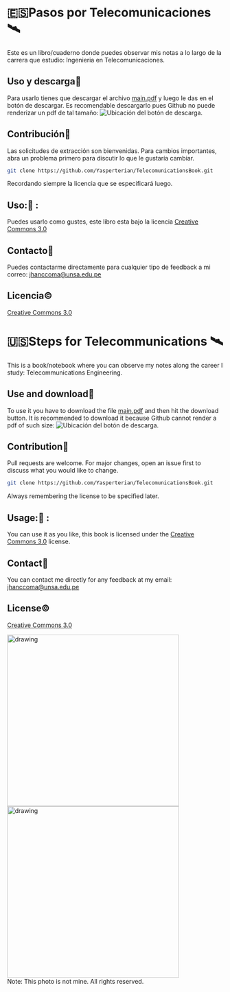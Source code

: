 # :es:Pasos por Telecomunicaciones:artificial_satellite:

Este es un libro/cuaderno donde puedes observar mis notas a lo largo de la carrera que estudio: Ingenieria en Telecomunicaciones.

## Uso y descarga:closed_book:	
Para usarlo tienes que descargar el archivo [main.pdf](https://github.com/Yasperterian/TelecomunicationsBook/blob/master/main.pdf) y luego le das en el botón de descargar. Es recomendable descargarlo pues Github no puede renderizar un pdf de tal tamaño:
![Ubicación del botón de descarga.](https://user-images.githubusercontent.com/71269653/165668601-ec0d9582-12ba-4913-a5b7-99926fad42e5.png)

## Contribución:handshake:	
Las solicitudes de extracción son bienvenidas. Para cambios importantes, abra un problema primero para discutir lo que le gustaría cambiar.
```bash
git clone https://github.com/Yasperterian/TelecomunicationsBook.git
```
Recordando siempre la licencia que se especificará luego.
## Uso::open_book:	:	
Puedes usarlo como gustes, este libro esta bajo la licencia [Creative Commons 3.0](https://creativecommons.org/licenses/by/3.0/)
## Contacto:email:	
Puedes contactarme directamente para cualquier tipo de feedback a mi correo: jhanccoma@unsa.edu.pe

## Licencia:copyright:	
[Creative Commons 3.0](https://creativecommons.org/licenses/by/3.0/)

# :us:Steps for Telecommunications :artificial_satellite:

This is a book/notebook where you can observe my notes along the career I study: Telecommunications Engineering.

## Use and download:closed_book:	
To use it you have to download the file [main.pdf](https://github.com/Yasperterian/TelecomunicationsBook/blob/master/main.pdf) and then hit the download button. It is recommended to download it because Github cannot render a pdf of such size:
![Ubicación del botón de descarga.](https://user-images.githubusercontent.com/71269653/165668601-ec0d9582-12ba-4913-a5b7-99926fad42e5.png)

## Contribution:handshake:	
Pull requests are welcome. For major changes, open an issue first to discuss what you would like to change.
```bash
git clone https://github.com/Yasperterian/TelecomunicationsBook.git
```
Always remembering the license to be specified later.
## Usage::open_book:	:	
You can use it as you like, this book is licensed under the [Creative Commons 3.0](https://creativecommons.org/licenses/by/3.0/) license.
## Contact:email:	
You can contact me directly for any feedback at my email: jhanccoma@unsa.edu.pe

## License:copyright:	
[Creative Commons 3.0](https://creativecommons.org/licenses/by/3.0/)
<div class="container"> 
<img src="https://user-images.githubusercontent.com/71269653/186210854-5a769421-5964-46da-8183-073651215b62.png" alt="drawing" width="400"/>
<img src="https://user-images.githubusercontent.com/71269653/186212411-420c2ec3-f0a4-4fe5-89a1-086f33b14654.png" alt="drawing" width="400" />
</div> 
Note: This photo is not mine. All rights reserved.
